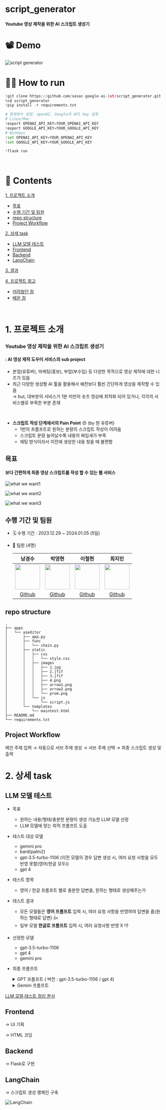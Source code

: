 # script_generator

#### Youtube 영상 제작을 위한 AI 스크립트 생성기


# 📽️ Demo

![script generator](https://github.com/sesac-google-ai-1st/script_generator/assets/97524127/3d0448cc-7b7f-4502-9d65-f42b49c32b9f)


# 🧑‍💻 How to run

```python
!git clone https://github.com/sesac-google-ai-1st/script_generator.git
%cd script_generator
!pip install -r requirements.txt

# 환경변수 설정: openAI, Google의 API key 설정 
# Linux/Mac
!export OPENAI_API_KEY=YOUR_OPENAI_API_KEY
!export GOOGLE_API_KEY=YOUR_GOOGLE_API_KEY
# Windows
!set OPENAI_API_KEY=YOUR_OPENAI_API_KEY
!set GOOGLE_API_KEY=YOUR_GOOGLE_API_KEY

!flask run
```


<br>

# 📃 Contents

[1. 프로젝트 소개](#1-프로젝트-소개) <br>
  - [목표](#목표)
  - [수행 기간 및 팀원](#수행-기간-및-팀원)
  - [repo structure](#repo-structure)
  - [Project Workflow](#project-workflow)
  
[2. 상세 task](#2-상세-task) <br>
  - [LLM 모델 테스트](#llm-모델-테스트)
  - [Frontend](#frontend)
  - [Backend](#backend)
  - [LangChain](#langchain)


[3. 결과](#3-결과) <br>

[4. 프로젝트 회고](#4-프로젝트-회고) <br>
  - [어려웠던 점](#어려웠던-점)
  - [배운 점](#배운-점)


<br>

# 1. 프로젝트 소개

### Youtube 영상 제작을 위한 AI 스크립트 생성기 
#### : AI 영상 제작 도우미 서비스의 sub project
- 본업(유튜버), 마케팅(홍보), 부업(부수입) 등 다양한 목적으로 영상 제작에 대한 니즈가 있음 
- 최근 다양한 생성형 AI 툴을 활용해서 예전보다 훨씬 간단하게 영상을 제작할 수 있음 <br>
 → but, 대부분의 서비스가 1분 미만의 숏츠 영상에 최적화 되어 있거나, 각각의 서비스별로 부족한 부분 존재
<br>

- **스크립트 작성 단계에서의 Pain Point** 😠 (by 현 유튜버)
   - 1번의 프롬프트로 원하는 분량의 스크립트 작성이 어려움
   - 스크립트 분량 늘어날수록 내용의 짜임새가 부족
   - 채팅 방식이라서 이전에 생성한 내용 찾을 때 불편함

## 목표

#### 보다 간편하게 최종 영상 스크립트를 작성 할 수 있는 웹 서비스

![what we want1](https://github.com/sesac-google-ai-1st/script_generator/assets/97524127/b3472037-c162-40e7-92fb-4ebc0c98647a)

![what we want2](https://github.com/sesac-google-ai-1st/script_generator/assets/97524127/40e7b69b-4a11-46e2-ae89-7dda8d16884e)

![what we want3](https://github.com/sesac-google-ai-1st/script_generator/assets/97524127/dfc9830d-62d8-470b-abe2-69386fee56e7)

## 수행 기간 및 팀원

- 🗓️ 수행 기간 : 2023.12.29 ~ 2024.01.05 (5일)

- 👥 팀원 (4명)<br>

    |남경수|박영현|이철현|최지민|
    |:-:|:-:|:-:|:-:|
    |<img src='https://avatars.githubusercontent.com/u/147117427?v=4' height=80 width=80px></img>|<img src='https://avatars.githubusercontent.com/u/72022988?v=4' height=80 width=80px></img>|<img src='https://avatars.githubusercontent.com/u/126049851?v=4' height=80 width=80px></img>|<img src='https://avatars.githubusercontent.com/u/97524127?v=4' height=80 width=80px></img>|
    |[Github](https://github.com/namchaos4809)|[Github](https://github.com/yhp2205)|[Github](https://github.com/collin421)|[Github](https://github.com/timmyeos)|

## repo structure

```
.
├── apps
│   └── aieditor
│       ├── app.py
│       ├── func
│       │   └── chain.py
│       ├── static
│       │   ├── css
│       │   │   └── style.css
│       │   ├── images
│       │   │   ├── 1.jpg
│       │   │   ├── 2.jfif
│       │   │   ├── 3.jfif
│       │   │   ├── 4.png
│       │   │   ├── arrow1.png
│       │   │   ├── arrow2.png
│       │   │   └── prom.png
│       │   └── js
│       │       └── script.js
│       └── templates
│           └── maintest.html
├── README.md
└── requirements.txt
```

## Project Workflow

메인 주제 입력 → 자동으로 서브 주제 생성 → 서브 주제 선택 → 최종 스크립트 생성 및 출력

# 2. 상세 task

## LLM 모델 테스트

- 목표
  - 원하는 내용/형태/충분한 분량이 생성 가능한 LLM 모델 선정
  - LLM 모델에 맞는 최적 프롬프트 도출
- 테스트 대상 모델
  -  gemini pro
  -  bard(palm2)
  -  gpt-3.5-turbo-1106 (이전 모델의 경우 답변 생성 시, 여러 요청 사항을 모두 반영 못함(영어/한글 모두))
  -  gpt 4
- 테스트 항목 
  - 영어 / 한글 프롬프트 별로 충분한 답변을, 원하는 형태로 생성해주는가

- 테스트 결과
  - 모든 모델들은 **영어 프롬프트** 입력 시, 여러 요청 사항을 반영하여 답변을 줌(원하는 형태로 답변)  👍
  - 일부 모델 **한글로 프롬프트** 입력 시, 여러 요청사항 반영 X 👎

-  선정한 모델
    - gpt-3.5-turbo-1106
    - gpt 4
    - gemini pro
- 최종 프롬프트
    <details>
      <summary>GPT 프롬프트 ( 버전 : gpt-3.5-turbo-1106 / gpt 4)</summary>

      I am planning to create a YouTube video with the main and detailed topics below.
      Write a video script
      First, please write only the script for detailed topic number 1.
      
      Video main topic
      : Interesting Behavior of Ancient Creatures: Interpretation of Unique Characteristics and Behaviors
      
      video details topic
      
      1. The struggle to live a long life
      2. Lightening the heavy body: The flight skills of ancient creatures
      3. From land to water: aquatic migration strategies of ancient organisms
      4. Surprising behavior of vegetarian dinosaurs: social structure and cooperation
      5. Scary Crowds in Fossils: Group Behavior in Ancient Creatures
      6. Come on! Master Hunter: Hunting Strategies of Ancient Creatures
      
      Writing guide
      
      1. Don't say hello to the channel
      2. Don’t distinguish between scenes (don’t even write scene distinction phrases)
      3. I also distinguish between intro and body text (don’t even write the text).
      4. Just write the script
      5. Please write as long as possible
    </details>
    <details>
      <summary>Gemini 프롬프트</summary>
      
      1. The difficult terminology is written as follows: \
      - "Aseptic reproduction" => "The ability to create offspring on one's own without any other individual" \
      2. Long and detailed description. \
      3. According to Tone and Manner, a script for knowledge transfer is written mainly by stories. \
      4. Focusing on stories and narratives, the contents are richly written, including historical backgrounds, events, etc. \
      5. Channel introduction and greetings are omitted at the start, and greetings are omitted at the end. \
      6. Exclude narrator and commentator phrases. \
      7. Do not write " and () and - and special characters. \
      8. Do not distinguish between scenes. \
      9. I don't even write anything that describes the scene. \
      10. Do not separate chapters. \
      11. no : do not ask questions \
      12. Write a paragraph by sub-title. \
      13. Run a line change after each sentence.    \
      14. Even clauses or examples are not presented as a list, but are written in a tightrope.  
    </details>

[LLM 모델 테스트 정리 문서](https://docs.google.com/document/d/1Yv2JaJCO3OmEA-WzO4s8CPJEp5NpK2eQoaiPQ9AAFpA/edit?usp=sharing)

## Frontend
→ UI 기획

→ HTML 코딩
## Backend 

→ Flask로 구현
## LangChain

→ 스크립트 생성 랭체인 구축

![LangChain](https://github.com/sesac-google-ai-1st/script_generator/assets/97524127/f33f8319-637b-46f5-843d-a55ebc95b8f9)
